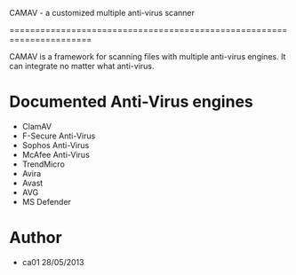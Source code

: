 CAMAV - a customized multiple anti-virus scanner

======================================================================

CAMAV is a framework for scanning files with multiple anti-virus
engines. It can integrate no matter what anti-virus.

Documented Anti-Virus engines
======================================================================

  * ClamAV
  * F-Secure Anti-Virus
  * Sophos Anti-Virus
  * McAfee Anti-Virus
  * TrendMicro
  * Avira
  * Avast
  * AVG
  * MS Defender
   

Author
======================================================================

  * ca01
28/05/2013
